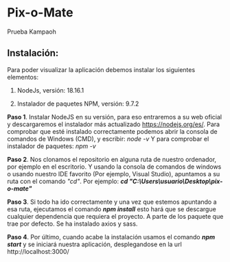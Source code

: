 # Pix-o-Mate
 Prueba Kampaoh

## Instalación:
Para poder visualizar la aplicación debemos instalar los siguientes elementos:

1. NodeJs, versión: 18.16.1
   
2. Instalador de paquetes NPM, versión: 9.7.2

**Paso 1**. Instalar NodeJS en su versión, para eso entraremos a su web oficial y descargaremos el instalador más actualizado https://nodejs.org/es/. Para comprobar que esté instalado correctamente podemos abrir la consola de comandos de Windows (CMD), y escribir: _node -v_
Y para comprobar el instalador de paquetes: _npm -v_

**Paso 2**. Nos clonamos el repositorio en alguna ruta de nuestro ordenador, por ejemplo en el escritorio. Y usando la consola de comandos de windows o usando nuestro IDE favorito (Por ejemplo, Visual Studio), apuntamos a su ruta con el comando _"cd"_. Por ejemplo: _**cd "C:\Users\usuario\Desktop\pix-o-mate"**_

**Paso 3**. Si todo ha ido correctamente y una vez que estemos apuntando a esa ruta, ejecutamos el comando _**npm install**_ esto hará que se descargue cualquier dependencia que requiera el proyecto. A parte de los paquete que trae por defecto. Se ha instalado axios y sass.

**Paso 4**. Por último, cuando acabe la instalación usamos el comando _**npm start**_ y se iniciará nuestra aplicación, desplegandose en la url http://localhost:3000/
